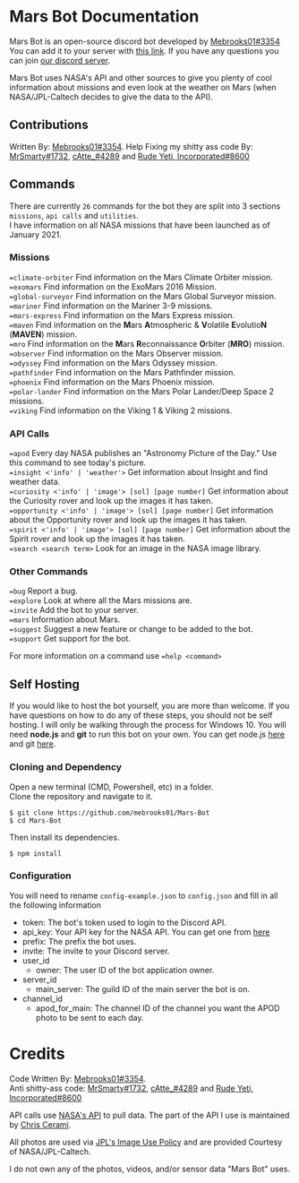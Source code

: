 # Mars Bot Documentation

Mars Bot is an open-source discord bot developed by [Mebrooks01#3354](https://github.com/mebrooks01)<br/>
You can add it to your server with [this link](https://discord.com/oauth2/authorize?client_id=760605516384305224&scope=bot&permissions=1141242945). If you have any questions you can join [our discord server](https://discord.gg/yKnBYJE).

Mars Bot uses NASA's API and other sources to give you plenty of cool information about missions and even look at the weather on Mars (when NASA/JPL-Caltech decides to give the data to the API).

## Contributions

Written By: [Mebrooks01#3354](https://github.com/mebrooks01). Help Fixing my shitty ass code By: [MrSmarty#1732](https://github.com/Mr-Smarty), [cAtte\_#4289](https://github.com/cAttte) and [Rude Yeti, Incorporated#8600](https://github.com/rudeyeti)

## Commands

There are currently `26` commands for the bot they are split into 3 sections `missions`, `api calls` and `utilities`.<br/>
I have information on all NASA missions that have been launched as of January 2021.

### Missions

`=climate-orbiter` Find information on the Mars Climate Orbiter mission.<br/>
`=exomars` Find information on the ExoMars 2016 Mission.<br/>
`=global-surveyor` Find information on the Mars Global Surveyor mission.<br/>
`=mariner` Find information on the Mariner 3-9 missions.<br/>
`=mars-express` Find information on the Mars Express mission.<br/>
`=maven` Find information on the **M**ars **A**tmospheric & **V**olatile **E**volutio**N** (**MAVEN**) mission.<br/>
`=mro` Find information on the **M**ars **R**econnaissance **O**rbiter (**MRO**) mission.<br/>
`=observer` Find information on the Mars Observer mission.<br/>
`=odyssey` Find information on the Mars Odyssey mission.<br/>
`=pathfinder` Find information on the Mars Pathfinder mission.<br/>
`=phoenix` Find information on the Mars Phoenix mission.<br/>
`=polar-lander` Find information on the Mars Polar Lander/Deep Space 2 missions.<br/>
`=viking` Find information on the Viking 1 & Viking 2 missions.<br/>

### API Calls

`=apod` Every day NASA publishes an "Astronomy Picture of the Day." Use this command to see today's picture.<br/>
`=insight <'info' | 'weather'>` Get information about Insight and find weather data.<br/>
`=curiosity <'info' | 'image'> [sol] [page number]` Get information about the Curiosity rover and look up the images it has taken.<br/>
`=opportunity <'info' | 'image'> [sol] [page number]` Get information about the Opportunity rover and look up the images it has taken.<br/>
`=spirit <'info' | 'image'> [sol] [page number]` Get information about the Spirit rover and look up the images it has taken.<br/>
`=search <search term>` Look for an image in the NASA image library.<br/>

### Other Commands

`=bug` Report a bug.<br/>
`=explore` Look at where all the Mars missions are.<br/>
`=invite` Add the bot to your server.<br/>
`=mars` Information about Mars.<br/>
`=suggest` Suggest a new feature or change to be added to the bot.<br/>
`=support` Get support for the bot.<br/>

For more information on a command use `=help <command>`

## Self Hosting

If you would like to host the bot yourself, you are more than welcome. If you have questions on how to do any of these steps, you should not be self hosting. I will only be walking through the process for Windows 10. You will need **node.js** and **git** to run this bot on your own. You can get node.js [here](https://nodejs.org/en/download/) and git [here](https://git-scm.com/download/win).

### Cloning and Dependency

Open a new terminal (CMD, Powershell, etc) in a folder.<br/>
Clone the repository and navigate to it.

```
$ git clone https://github.com/mebrooks01/Mars-Bot
$ cd Mars-Bot
```

Then install its dependencies.

```
$ npm install
```

### Configuration

You will need to rename `config-example.json` to `config.json` and fill in all the following information

- token: The bot's token used to login to the Discord API.
- api_key: Your API key for the NASA API. You can get one from [here](https://api.nasa.gov/)
- prefix: The prefix the bot uses.
- invite: The invite to your Discord server.
- user_id
  - owner: The user ID of the bot application owner.
- server_id
  - main_server: The guild ID of the main server the bot is on.
- channel_id
  - apod_for_main: The channel ID of the channel you want the APOD photo to be sent to each day.

# Credits

Code Written By: [Mebrooks01#3354](https://github.com/mebrooks01).<br/>
Anti shitty-ass code: [MrSmarty#1732](https://github.com/Mr-Smarty), [cAtte\_#4289](https://github.com/cAttte) and [Rude Yeti, Incorporated#8600](https://github.com/rudeyeti)

API calls use [NASA's API](https://api.nasa.gov/) to pull data. The part of the API I use is maintained by [Chris Cerami](https://github.com/chrisccerami/mars-photo-api).

All photos are used via [JPL's Image Use Policy](https://www.jpl.nasa.gov/jpl-image-use-policy/) and are provided Courtesy of NASA/JPL-Caltech.

I do not own any of the photos, videos, and/or sensor data "Mars Bot" uses.